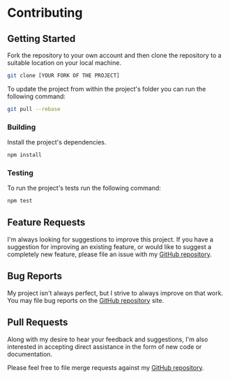 # Contributing

## Getting Started

Fork the repository to your own account and then clone the repository to a suitable location on your local machine.

```bash
git clone [YOUR FORK OF THE PROJECT]
```

To update the project from within the project's folder you can run the following command:

```bash
git pull --rebase
```

### Building

Install the project's dependencies.

```bash
npm install
```

### Testing

To run the project's tests run the following command:

```bash
npm test
```

## Feature Requests

I'm always looking for suggestions to improve this project. If you have a suggestion for improving an existing feature, or would like to suggest a completely new feature, please file an issue with my [GitHub repository](https://github.com/conventional-changelog/conventional-commits-detector/issues).

## Bug Reports

My project isn't always perfect, but I strive to always improve on that work. You may file bug reports on the [GitHub repository](https://github.com/conventional-changelog/conventional-commits-detector/issues) site.

## Pull Requests

Along with my desire to hear your feedback and suggestions, I'm also interested in accepting direct assistance in the form of new code or documentation.

Please feel free to file merge requests against my [GitHub repository](https://github.com/conventional-changelog/conventional-commits-detector/merge_requests).
